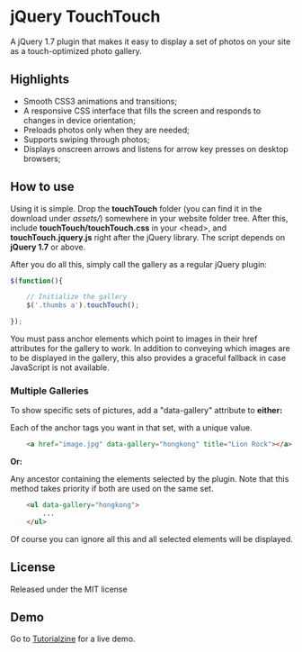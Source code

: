 # jQuery TouchTouch

A jQuery 1.7 plugin that makes it easy to display a set of photos on your site as a touch-optimized photo gallery.

## Highlights

* Smooth CSS3 animations and transitions;
* A responsive CSS interface that fills the screen and responds to changes in device orientation;
* Preloads photos only when they are needed;
* Supports swiping through photos;
* Displays onscreen arrows and listens for arrow key presses on desktop browsers;

## How to use

Using it is simple. Drop the <strong>touchTouch</strong> folder (you can find it in the download under <em>assets/</em>) somewhere in your website folder tree. After this, include <strong>touchTouch/touchTouch.css</strong> in your &lt;head&gt;, and <strong>touchTouch.jquery.js</strong> right after the jQuery library. The script depends on <strong>jQuery 1.7</strong> or above.

After you do all this, simply call the gallery as a regular jQuery plugin:

```js
$(function(){

	// Initialize the gallery
	$('.thumbs a').touchTouch();

});
```

You must pass anchor elements which point to images in their href attributes for the gallery to work. In addition to conveying which images are to be displayed in the gallery, this also provides a graceful fallback in case JavaScript is not available.

### Multiple Galleries

To show specific sets of pictures, add a "data-gallery" attribute to <strong>either:</strong>

Each of the anchor tags you want in that set, with a unique value. 

```html
	<a href="image.jpg" data-gallery="hongkong" title="Lion Rock"></a>
```

<strong>Or:</strong>

Any ancestor containing the elements selected by the plugin. Note that this method takes priority if both are used on the same set.

```html
	<ul data-gallery="hongkong">
		...
	</ul>
```

Of course you can ignore all this and all selected elements will be displayed.

## License

Released under the MIT license

## Demo

Go to [Tutorialzine](http://tutorialzine.com/2012/04/mobile-touch-gallery/) for a live demo.